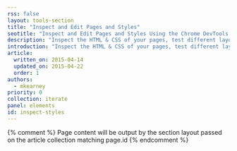 ```yaml
---
rss: false
layout: tools-section
title: "Inspect and Edit Pages and Styles"
seotitle: "Inspect and Edit Pages and Styles Using the Chrome DevTools Elements Panel"
description: "Inspect the HTML & CSS of your pages, test different layouts, and live-edit CSS."
introduction: "Inspect the HTML & CSS of your pages, test different layouts, and live-edit CSS using the Chrome DevTools Elements panel."
article:
  written_on: 2015-04-14
  updated_on: 2015-04-22
  order: 1
authors:
  - mkearney
priority: 0
collection: iterate
panel: elements
id: inspect-styles
---
```


{% comment %}
Page content will be output by the section layout passed on the article collection matching page.id
{% endcomment %}
